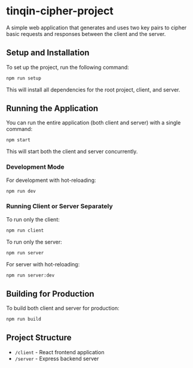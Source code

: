 # tinqin-cipher-project

A simple web application that generates and uses two key pairs to cipher basic requests and responses between the client and the server.

## Setup and Installation

To set up the project, run the following command:

```bash
npm run setup
```

This will install all dependencies for the root project, client, and server.

## Running the Application

You can run the entire application (both client and server) with a single command:

```bash
npm start
```

This will start both the client and server concurrently.

### Development Mode

For development with hot-reloading:

```bash
npm run dev
```

### Running Client or Server Separately

To run only the client:

```bash
npm run client
```

To run only the server:

```bash
npm run server
```

For server with hot-reloading:

```bash
npm run server:dev
```

## Building for Production

To build both client and server for production:

```bash
npm run build
```

## Project Structure

- `/client` - React frontend application
- `/server` - Express backend server